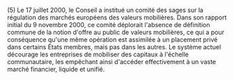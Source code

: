 (5) Le 17 juillet 2000, le Conseil a institué un comité des sages sur la régulation des marchés européens des valeurs mobilières. Dans son rapport initial du 9 novembre 2000, ce comité déplorait l'absence de définition commune de la notion d'offre au public de valeurs mobilières, ce qui a pour conséquence qu'une même opération est assimilée à un placement privé dans certains États membres, mais pas dans les autres. Le système actuel décourage les entreprises de mobiliser des capitaux à l'échelle communautaire, les empêchant ainsi d'accéder effectivement à un vaste marché financier, liquide et unifié.